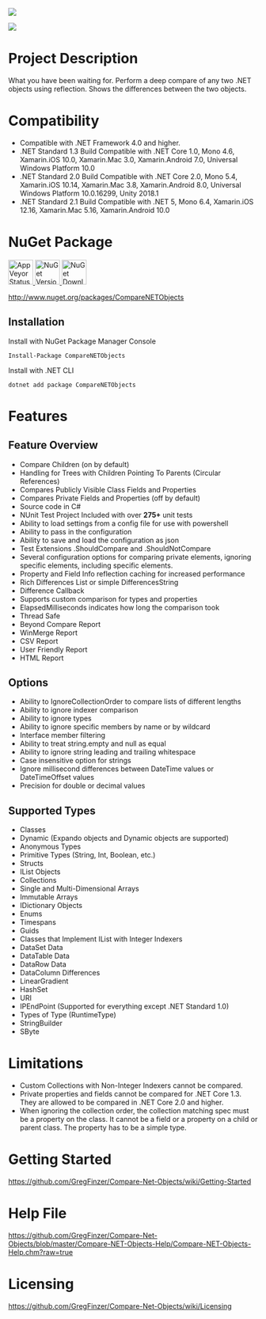 [<img src="https://github.com/GregFinzer/comparenetobjects/blob/master/logo.png">](http://www.kellermansoftware.com)

[<img src="https://github.com/GregFinzer/comparenetobjects/blob/master/PoweredByNDepend.png">](http://www.ndepend.com)

# Project Description
What you have been waiting for. Perform a deep compare of any two .NET objects using reflection. Shows the differences between the two objects.

# Compatibility
* Compatible with .NET Framework 4.0 and higher.  
* .NET Standard 1.3 Build Compatible with .NET Core 1.0, Mono 4.6, Xamarin.iOS 10.0, Xamarin.Mac 3.0, Xamarin.Android 7.0, Universal Windows Platform 10.0
* .NET Standard 2.0 Build Compatible with .NET Core 2.0, Mono 5.4, Xamarin.iOS 10.14, Xamarin.Mac 3.8, Xamarin.Android 8.0, Universal Windows Platform 10.0.16299, Unity 2018.1
* .NET Standard 2.1 Build Compatible with .NET 5, Mono 6.4, Xamarin.iOS 12.16, Xamarin.Mac 5.16, Xamarin.Android 10.0

# NuGet Package

<a href="https://ci.appveyor.com/project/GregFinzer/compare-net-objects">
  <img src="https://ci.appveyor.com/api/projects/status/pi60wxnpsre5gu3f?svg=true" alt="AppVeyor Status" height="50">
</a>


<a href="https://www.nuget.org/packages/CompareNETObjects">
  <img src="http://img.shields.io/nuget/v/CompareNETObjects.svg" alt="NuGet Version" height="50">
</a>

<a href="https://www.nuget.org/packages/CompareNETObjects">
  <img src="https://img.shields.io/nuget/dt/CompareNETObjects.svg" alt="NuGet Downloads" height="50">
</a>

http://www.nuget.org/packages/CompareNETObjects

## Installation

Install with NuGet Package Manager Console
```
Install-Package CompareNETObjects
```

Install with .NET CLI
```
dotnet add package CompareNETObjects
```

# Features

## Feature Overview
* Compare Children (on by default)
* Handling for Trees with Children Pointing To Parents (Circular References)
* Compares Publicly Visible Class Fields and Properties
* Compares Private Fields and Properties (off by default)
* Source code in C#
* NUnit Test Project Included with over **275+** unit tests
* Ability to load settings from a config file for use with powershell
* Ability to pass in the configuration
* Ability to save and load the configuration as json
* Test Extensions .ShouldCompare and .ShouldNotCompare
* Several configuration options for comparing private elements, ignoring specific elements, including specific elements.
* Property and Field Info reflection caching for increased performance
* Rich Differences List or simple DifferencesString
* Difference Callback
* Supports custom comparison for types and properties
* ElapsedMilliseconds indicates how long the comparison took
* Thread Safe
* Beyond Compare Report
* WinMerge Report
* CSV Report
* User Friendly Report 
* HTML Report

## Options
* Ability to IgnoreCollectionOrder to compare lists of different lengths
* Ability to ignore indexer comparison
* Ability to ignore types
* Ability to ignore specific members by name or by wildcard
* Interface member filtering
* Ability to treat string.empty and null as equal
* Ability to ignore string leading and trailing whitespace
* Case insensitive option for strings
* Ignore millisecond differences between DateTime values or DateTimeOffset values
* Precision for double or decimal values

## Supported Types
* Classes
* Dynamic (Expando objects and Dynamic objects are supported)
* Anonymous Types
* Primitive Types (String, Int, Boolean, etc.)
* Structs
* IList Objects
* Collections
* Single and Multi-Dimensional Arrays
* Immutable Arrays
* IDictionary Objects
* Enums
* Timespans
* Guids
* Classes that Implement IList with Integer Indexers
* DataSet Data
* DataTable Data
* DataRow Data
* DataColumn Differences
* LinearGradient
* HashSet
* URI
* IPEndPoint (Supported for everything except .NET Standard 1.0)
* Types of Type (RuntimeType)
* StringBuilder
* SByte

# Limitations
* Custom Collections with Non-Integer Indexers cannot be compared.
* Private properties and fields cannot be compared for .NET Core 1.3.  They are allowed to be compared in .NET Core 2.0 and higher.
* When ignoring the collection order, the collection matching spec must be a property on the class.  It cannot be a field or a property  on a child or parent class.  The property has to be a simple type.


# Getting Started
https://github.com/GregFinzer/Compare-Net-Objects/wiki/Getting-Started

# Help File
https://github.com/GregFinzer/Compare-Net-Objects/blob/master/Compare-NET-Objects-Help/Compare-NET-Objects-Help.chm?raw=true

# Licensing
https://github.com/GregFinzer/Compare-Net-Objects/wiki/Licensing
